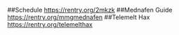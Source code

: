 ##Schedule
https://rentry.org/2mkzk
##Mednafen Guide
https://rentry.org/mmgmednafen
##Telemelt Hax
https://rentry.org/telemelthax
